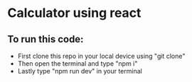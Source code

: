  # Calculator using react 

## To run this code:

* First clone this repo in your local device using "git clone"<br>
* Then open the terminal and type "npm i"<br>
* Lastly type "npm run dev" in your terminal<br>


